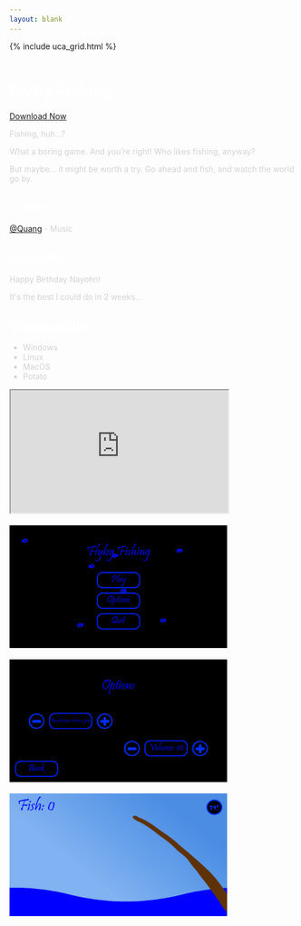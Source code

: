 ```yaml
---
layout: blank
---
```


{% include uca_grid.html %}

<style>
    body {
        background-image: url('../assets/images/FlybyFishingBackground.png');
    }
</style>

<!-- PAGE CONTENT STARTS HERE -->

<div class="row">
    <div class="column">
        <h1 style="color:white">Flyby Fishing</h1>
        <a href="./flyby_fishing.zip" download="Flyby Fishing.zip" class="btn">Download Now</a>
        <p style="color:lightgray">Fishing, huh…?</p>
        <p style="color:lightgray">What a boring game. And you’re right! Who likes fishing, anyway?</p>
        <p style="color:lightgray">But maybe… it might be worth a try. Go ahead and fish, and watch the world go by.</p>
        <h2 style="color:white">Credits</h2>
        <p style="color:lightgray"><a href="https://twitter.com/SaltyRice0" target="_blank">@Quang</a> - Music</p>
        <h2 style="color:white">Inspiration</h2>
        <p style="color:lightgray">Happy Birthday Nayohn!</p>
        <p style="color:lightgray">It's the best I could do in 2 weeks...</p>
        <h2 style="color:white">Compatibility</h2>
        <ul style="color:lightgray; text-align:left">
            <li>Windows</li>
            <li>Linux</li>
            <li>MacOS</li>
            <li>Potato</li>
        </ul>
    </div>
    <div class="column">
        <iframe src="https://www.youtube.com/embed/sQAuUaaWoz8?autoplay=1&mute=1" width="384px" height="216px"></iframe>
        <br><br>
        <img src="../assets/images/FF1.png" alt="Image Preview" width="384" height="216">
        <br><br>
        <img src="../assets/images/FF2.png" alt="Image Preview" width="384" height="216">
        <br><br>
        <img src="../assets/images/FF4.png" alt="Image Preview" width="384" height="216">
    </div>
</div>
